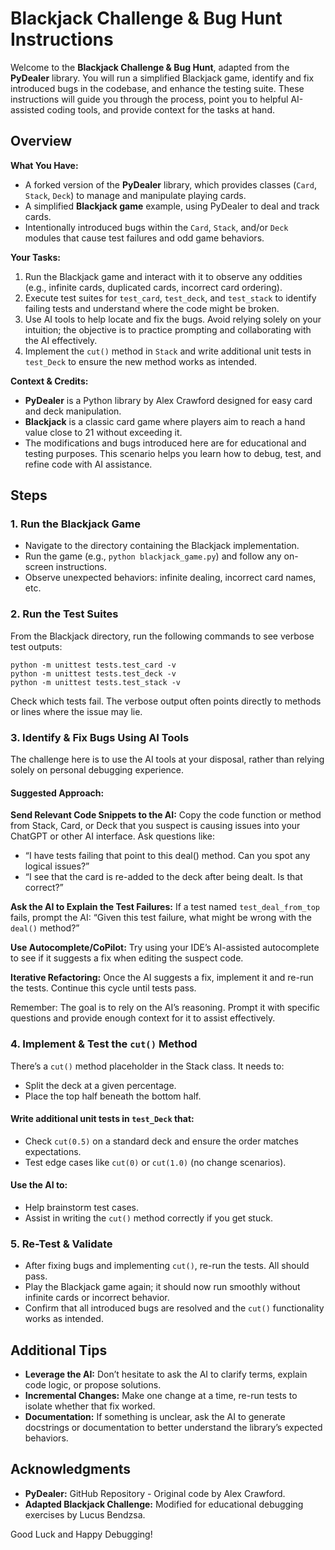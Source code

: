 # Blackjack Challenge & Bug Hunt Instructions

Welcome to the **Blackjack Challenge & Bug Hunt**, adapted from the **PyDealer** library. You will run a simplified Blackjack game, identify and fix introduced bugs in the codebase, and enhance the testing suite. These instructions will guide you through the process, point you to helpful AI-assisted coding tools, and provide context for the tasks at hand.

## Overview

**What You Have:**
- A forked version of the **PyDealer** library, which provides classes (`Card`, `Stack`, `Deck`) to manage and manipulate playing cards.
- A simplified **Blackjack game** example, using PyDealer to deal and track cards.
- Intentionally introduced bugs within the `Card`, `Stack`, and/or `Deck` modules that cause test failures and odd game behaviors.

**Your Tasks:**
1. Run the Blackjack game and interact with it to observe any oddities (e.g., infinite cards, duplicated cards, incorrect card ordering).
2. Execute test suites for `test_card`, `test_deck`, and `test_stack` to identify failing tests and understand where the code might be broken.
3. Use AI tools to help locate and fix the bugs. Avoid relying solely on your intuition; the objective is to practice prompting and collaborating with the AI effectively.
4. Implement the `cut()` method in `Stack` and write additional unit tests in `test_Deck` to ensure the new method works as intended.

**Context & Credits:**
- **PyDealer** is a Python library by Alex Crawford designed for easy card and deck manipulation.
- **Blackjack** is a classic card game where players aim to reach a hand value close to 21 without exceeding it.
- The modifications and bugs introduced here are for educational and testing purposes. This scenario helps you learn how to debug, test, and refine code with AI assistance.

## Steps

### 1. Run the Blackjack Game
- Navigate to the directory containing the Blackjack implementation.
- Run the game (e.g., `python blackjack_game.py`) and follow any on-screen instructions.
- Observe unexpected behaviors: infinite dealing, incorrect card names, etc.

### 2. Run the Test Suites
From the Blackjack directory, run the following commands to see verbose test outputs:

```
python -m unittest tests.test_card -v
python -m unittest tests.test_deck -v
python -m unittest tests.test_stack -v
```

Check which tests fail. The verbose output often points directly to methods or lines where the issue may lie.

### 3. Identify & Fix Bugs Using AI Tools
The challenge here is to use the AI tools at your disposal, rather than relying solely on personal debugging experience.

#### Suggested Approach:

**Send Relevant Code Snippets to the AI:**
Copy the code function or method from Stack, Card, or Deck that you suspect is causing issues into your ChatGPT or other AI interface. Ask questions like:
- “I have tests failing that point to this deal() method. Can you spot any logical issues?”
- “I see that the card is re-added to the deck after being dealt. Is that correct?”

**Ask the AI to Explain the Test Failures:**
If a test named `test_deal_from_top` fails, prompt the AI: “Given this test failure, what might be wrong with the `deal()` method?”

**Use Autocomplete/CoPilot:**
Try using your IDE’s AI-assisted autocomplete to see if it suggests a fix when editing the suspect code.

**Iterative Refactoring:**
Once the AI suggests a fix, implement it and re-run the tests. Continue this cycle until tests pass.

Remember: The goal is to rely on the AI’s reasoning. Prompt it with specific questions and provide enough context for it to assist effectively.

### 4. Implement & Test the `cut()` Method
There’s a `cut()` method placeholder in the Stack class. It needs to:
- Split the deck at a given percentage.
- Place the top half beneath the bottom half.

#### Write additional unit tests in `test_Deck` that:
- Check `cut(0.5)` on a standard deck and ensure the order matches expectations.
- Test edge cases like `cut(0)` or `cut(1.0)` (no change scenarios).

#### Use the AI to:
- Help brainstorm test cases.
- Assist in writing the `cut()` method correctly if you get stuck.

### 5. Re-Test & Validate
- After fixing bugs and implementing `cut()`, re-run the tests. All should pass.
- Play the Blackjack game again; it should now run smoothly without infinite cards or incorrect behavior.
- Confirm that all introduced bugs are resolved and the `cut()` functionality works as intended.

## Additional Tips
- **Leverage the AI:** Don’t hesitate to ask the AI to clarify terms, explain code logic, or propose solutions.
- **Incremental Changes:** Make one change at a time, re-run tests to isolate whether that fix worked.
- **Documentation:** If something is unclear, ask the AI to generate docstrings or documentation to better understand the library’s expected behaviors.

## Acknowledgments
- **PyDealer:** GitHub Repository - Original code by Alex Crawford.
- **Adapted Blackjack Challenge:** Modified for educational debugging exercises by Lucus Bendzsa.

Good Luck and Happy Debugging!
